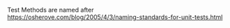 Test Methods are named after https://osherove.com/blog/2005/4/3/naming-standards-for-unit-tests.html